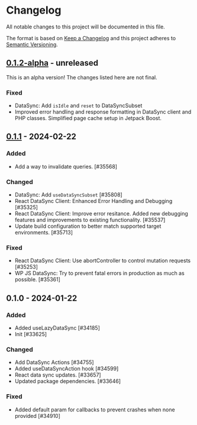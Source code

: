 # Changelog

All notable changes to this project will be documented in this file.

The format is based on [Keep a Changelog](https://keepachangelog.com/en/1.0.0/)
and this project adheres to [Semantic Versioning](https://semver.org/spec/v2.0.0.html).

## [0.1.2-alpha] - unreleased

This is an alpha version! The changes listed here are not final.

### Fixed
- DataSync: Add `isIdle` and `reset` to DataSyncSubset
- Improved error handling and response formatting in DataSync client and PHP classes. Simplified page cache setup in Jetpack Boost.

## [0.1.1] - 2024-02-22
### Added
- Add a way to invalidate queries. [#35568]

### Changed
- DataSync: Add `useDataSyncSubset` [#35808]
- React DataSync Client: Enhanced Error Handling and Debugging [#35325]
- React DataSync Client: Improve error resitance. Added new debugging features and improvements to existing functionality. [#35537]
- Update build configuration to better match supported target environments. [#35713]

### Fixed
- React DataSync Client: Use abortController to control mutation requests [#35253]
- WP JS DataSync: Try to prevent fatal errors in production as much as possible. [#35361]

## 0.1.0 - 2024-01-22
### Added
- Added useLazyDataSync [#34185]
- Init [#33625]

### Changed
- Add DataSync Actions [#34755]
- Added useDataSyncAction hook [#34599]
- React data sync updates. [#33657]
- Updated package dependencies. [#33646]

### Fixed
- Added default param for callbacks to prevent crashes when none provided [#34910]

[0.1.2-alpha]: https://github.com/Automattic/jetpack-react-data-sync-client/compare/v0.1.1...v0.1.2-alpha
[0.1.1]: https://github.com/Automattic/jetpack-react-data-sync-client/compare/v0.1.0...v0.1.1
